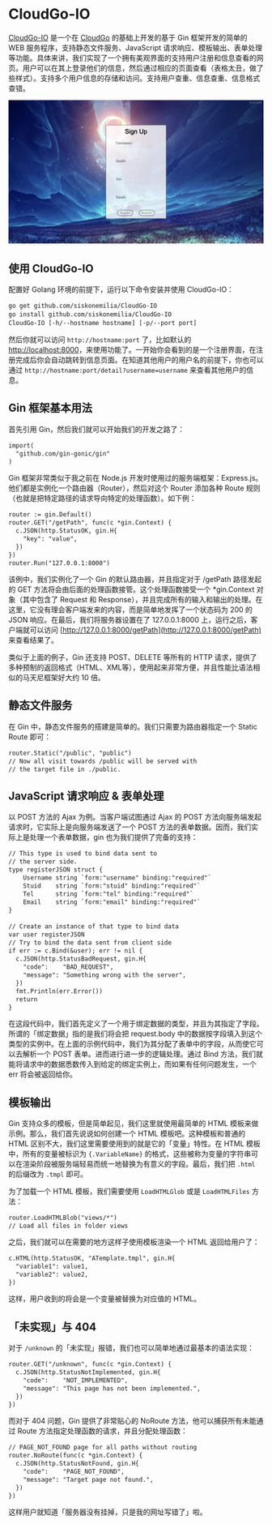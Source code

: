 # CloudGo-IO

[CloudGo-IO](https://github.com/siskonemilia/CloudGo-IO) 是一个在 [CloudGo](https://github.com/siskonemilia/CloudGo) 的基础上开发的基于 Gin 框架开发的简单的 WEB 服务程序，支持静态文件服务、JavaScript 请求响应、模板输出、表单处理等功能。具体来讲，我们实现了一个拥有美观界面的支持用户注册和信息查看的网页。用户可以在其上登录他们的信息，然后通过相应的页面查看（表格太丑，做了些样式）。支持多个用户信息的存储和访问。支持用户查重、信息查重、信息格式查错。


![Preview](assets/preview.png)

## 使用 CloudGo-IO

配置好 Golang 环境的前提下，运行以下命令安装并使用 CloudGo-IO：

```bash
go get github.com/siskonemilia/CloudGo-IO
go install github.com/siskonemilia/CloudGo-IO
CloudGo-IO [-h/--hostname hostname] [-p/--port port]
```

然后你就可以访问 `http://hostname:port` 了，比如默认的 [http://localhost:8000](http://localhost:8000)，来使用功能了。一开始你会看到的是一个注册界面，在注册完成后你会自动跳转到信息页面。在知道其他用户的用户名的前提下，你也可以通过 `http://hostname:port/detail?username=username` 来查看其他用户的信息。

## Gin 框架基本用法

首先引用 Gin，然后我们就可以开始我们的开发之路了：

```golang
import(
  "github.com/gin-gonic/gin"
)
```

Gin 框架非常类似于我之前在 Node.js 开发时使用过的服务端框架：Express.js。他们都是实例化一个路由器（Router），然后对这个 Router 添加各种 Route 规则（也就是把特定路径的请求导向特定的处理函数）。如下例：

```golang
router := gin.Default()
router.GET("/getPath", func(c *gin.Context) {
  c.JSON(http.StatusOK, gin.H{
    "key": "value",
  })
})
router.Run("127.0.0.1:8000")
```

该例中，我们实例化了一个 Gin 的默认路由器，并且指定对于 /getPath 路径发起的 GET 方法将会由后面的处理函数接管。这个处理函数接受一个 *gin.Context 对象（其中包含了 Request 和 Response），并且完成所有的输入和输出的处理。在这里，它没有理会客户端发来的内容，而是简单地发挥了一个状态码为 200 的 JSON 响应。在最后，我们将服务器设置在了 127.0.0.1:8000 上，运行之后，客户端就可以访问 [http://127.0.0.1:8000/getPath](http://127.0.0.1:8000/getPath) 来查看结果了。

类似于上面的例子，Gin 还支持 POST、DELETE 等所有的 HTTP 请求，提供了多种预制的返回格式（HTML、XML等），使用起来非常方便，并且性能比语法相似的马天尼框架好大约 10 倍。

## 静态文件服务

在 Gin 中，静态文件服务的搭建是简单的。我们只需要为路由器指定一个 Static Route 即可：

```golang
router.Static("/public", "public")
// Now all visit towards /public will be served with
// the target file in ./public.
```

## JavaScript 请求响应 & 表单处理

以 POST 方法的 Ajax 为例。当客户端试图通过 Ajax 的 POST 方法向服务端发起请求时，它实际上是向服务端发送了一个 POST 方法的表单数据。因而，我们实际上是处理一个表单数据，gin 也为我们提供了完备的支持：

```golang
// This type is used to bind data sent to
// the server side.
type registerJSON struct {
	Username string `form:"username" binding:"required"`
	Stuid    string `form:"stuid" binding:"required"`
	Tel      string `form:"tel" binding:"required"`
	Email    string `form:"email" binding:"required"`
}

// Create an instance of that type to bind data
var user registerJSON
// Try to bind the data sent from client side
if err := c.Bind(&user); err != nil {
  c.JSON(http.StatusBadRequest, gin.H{
    "code":    "BAD_REQUEST",
    "message": "Something wrong with the server",
  })
  fmt.Println(err.Error())
  return
}
```

在这段代码中，我们首先定义了一个用于绑定数据的类型，并且为其指定了字段。所谓的「绑定数据」指的是我们将会把 request.body 中的数据按字段填入到这个类型的实例中。在上面的示例代码中，我们为其分配了表单中的字段，从而使它可以去解析一个 POST 表单。进而进行进一步的逻辑处理。通过 Bind 方法，我们就能将请求中的数据悉数传入到给定的绑定实例上，而如果有任何问题发生，一个 err 将会被返回给你。

## 模板输出

Gin 支持众多的模板，但是简单起见，我们这里就使用最简单的 HTML 模板来做示例。那么，我们首先说说如何创建一个 HTML 模板吧。这种模板和普通的 HTML 区别不大，我们这里需要使用到的就是它的「变量」特性。在 HTML 模板中，所有的变量被标识为 `{.VariableName}` 的格式，这些被称为变量的字符串可以在渲染阶段被服务端轻易而统一地替换为有意义的字段。最后，我们把 `.html` 的后缀改为 `.tmpl` 即可。

为了加载一个 HTML 模板，我们需要使用 `LoadHTMLGlob` 或是 `LoadHTMLFiles` 方法：

```golang
router.LoadHTMLBlob("views/*")
// Load all files in folder views
```

之后，我们就可以在需要的地方这样子使用模板渲染一个 HTML 返回给用户了：

```golang
c.HTML(http.StatusOK, "ATemplate.tmpl", gin.H{
  "variable1": value1,
  "variable2": value2,
})
```

这样，用户收到的将会是一个变量被替换为对应值的 HTML。

## 「未实现」与 404

对于 `/unknown` 的「未实现」报错，我们也可以简单地通过最基本的语法实现：

```golang
router.GET("/unknown", func(c *gin.Context) {
  c.JSON(http.StatusNotImplemented, gin.H{
    "code":    "NOT_IMPLEMENTED",
    "message": "This page has not been implemented.",
  })
})
```

而对于 404 问题，Gin 提供了非常贴心的 NoRoute 方法，他可以捕获所有未能通过 Route 方法指定处理函数的请求，并且分配处理函数：

```golang
// PAGE_NOT_FOUND page for all paths without routing
router.NoRoute(func(c *gin.Context) {
  c.JSON(http.StatusNotFound, gin.H{
    "code":    "PAGE_NOT_FOUND",
    "message": "Target page not found.",
  })
})
```

这样用户就知道「服务器没有挂掉，只是我的网址写错了」啦。